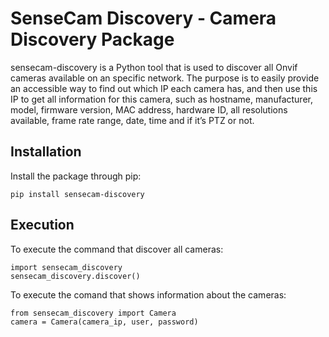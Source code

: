 # SenseCam Discovery - Camera Discovery Package

sensecam-discovery is a Python tool that is used to discover all Onvif cameras available on an specific network. The purpose is to easily provide an accessible way to find out which IP each camera has, and then use this IP to get all information for this camera, such as hostname, manufacturer, model, firmware version, MAC address, hardware ID, all resolutions available, frame rate range, date, time and if it’s PTZ or not.

## Installation
Install the package through pip:
````
pip install sensecam-discovery
````
## Execution
To execute the command that discover all cameras:
````
import sensecam_discovery
sensecam_discovery.discover()
````
To execute the comand that shows information about the cameras:
````
from sensecam_discovery import Camera
camera = Camera(camera_ip, user, password)
````